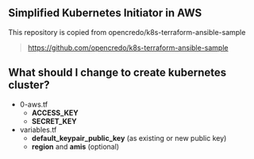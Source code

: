 ## Simplified Kubernetes Initiator in AWS

This repository is copied from opencredo/k8s-terraform-ansible-sample

> https://github.com/opencredo/k8s-terraform-ansible-sample



## What should I change to create kubernetes cluster?

- 0-aws.tf
  - **ACCESS_KEY**
  - **SECRET_KEY**
- variables.tf
  - **default_keypair_public_key** (as existing or new public key)
  - **region** and **amis** (optional)
